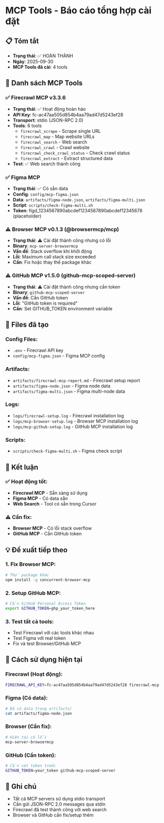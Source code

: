 # MCP Tools - Báo cáo tổng hợp cài đặt

## 📋 Tóm tắt
- **Trạng thái**: ✅ HOÀN THÀNH
- **Ngày**: 2025-09-30
- **MCP Tools đã cài**: 4 tools

## 🔧 Danh sách MCP Tools

### ✅ **Firecrawl MCP** v3.3.6
- **Trạng thái**: ✅ Hoạt động hoàn hảo
- **API Key**: fc-ac47aa505d854b4aa79ad47d5243ef28
- **Transport**: stdio (JSON-RPC 2.0)
- **Tools**: 6 tools
  - `firecrawl_scrape` - Scrape single URL
  - `firecrawl_map` - Map website URLs  
  - `firecrawl_search` - Web search
  - `firecrawl_crawl` - Crawl website
  - `firecrawl_check_crawl_status` - Check crawl status
  - `firecrawl_extract` - Extract structured data
- **Test**: ✅ Web search thành công

### ✅ **Figma MCP** 
- **Trạng thái**: ✅ Có sẵn data
- **Config**: `config/mcp-figma.json`
- **Data**: `artifacts/figma-node.json`, `artifacts/figma-multi.json`
- **Script**: `scripts/check-figma-multi.sh`
- **Token**: figd_1234567890abcdef1234567890abcdef12345678 (placeholder)

### ⚠️ **Browser MCP** v0.1.3 (@browsermcp/mcp)
- **Trạng thái**: ⚠️ Cài đặt thành công nhưng có lỗi
- **Binary**: `mcp-server-browsermcp`
- **Vấn đề**: Stack overflow khi khởi động
- **Lỗi**: Maximum call stack size exceeded
- **Cần**: Fix hoặc thay thế package khác

### ⚠️ **GitHub MCP** v1.5.0 (github-mcp-scoped-server)
- **Trạng thái**: ⚠️ Cài đặt thành công nhưng cần token
- **Binary**: `github-mcp-scoped-server`
- **Vấn đề**: Cần GitHub token
- **Lỗi**: "GitHub token is required"
- **Cần**: Set GITHUB_TOKEN environment variable

## 📁 Files đã tạo

### Config Files:
- `.env` - Firecrawl API key
- `config/mcp-figma.json` - Figma MCP config

### Artifacts:
- `artifacts/firecrawl-mcp-report.md` - Firecrawl setup report
- `artifacts/figma-node.json` - Figma node data
- `artifacts/figma-multi.json` - Figma multi-node data

### Logs:
- `logs/firecrawl-setup.log` - Firecrawl installation log
- `logs/mcp-browser-setup.log` - Browser MCP installation log
- `logs/mcp-github-setup.log` - GitHub MCP installation log

### Scripts:
- `scripts/check-figma-multi.sh` - Figma check script

## 🎯 Kết luận

### ✅ **Hoạt động tốt:**
- **Firecrawl MCP** - Sẵn sàng sử dụng
- **Figma MCP** - Có data sẵn
- **Web Search** - Tool có sẵn trong Cursor

### ⚠️ **Cần fix:**
- **Browser MCP** - Có lỗi stack overflow
- **GitHub MCP** - Cần GitHub token

## 💡 Đề xuất tiếp theo

### 1. **Fix Browser MCP:**
```bash
# Thử package khác
npm install -g concurrent-browser-mcp
```

### 2. **Setup GitHub MCP:**
```bash
# Cần GitHub Personal Access Token
export GITHUB_TOKEN=ghp_your_token_here
```

### 3. **Test tất cả tools:**
- Test Firecrawl với các tools khác nhau
- Test Figma với real token
- Fix và test Browser/GitHub MCP

## 🚀 Cách sử dụng hiện tại

### Firecrawl (Hoạt động):
```bash
FIRECRAWL_API_KEY=fc-ac47aa505d854b4aa79ad47d5243ef28 firecrawl-mcp
```

### Figma (Có data):
```bash
# Đã có data trong artifacts/
cat artifacts/figma-node.json
```

### Browser (Cần fix):
```bash
# Hiện tại có lỗi
mcp-server-browsermcp
```

### GitHub (Cần token):
```bash
# Cần set token trước
GITHUB_TOKEN=your_token github-mcp-scoped-server
```

## 📝 Ghi chú
- Tất cả MCP servers sử dụng stdio transport
- Cần gửi JSON-RPC 2.0 messages qua stdin
- Firecrawl đã test thành công với web search
- Browser và GitHub cần fix/setup thêm
